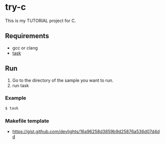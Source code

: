 # try-c

This is my TUTORIAL project for C.

## Requirements

- gcc or clang
- [task](https://taskfile.dev/#/)

## Run

1. Go to the directory of the sample you want to run.
2. run task

### Example

```sh
$ task
```

### Makefile template

- https://gist.github.com/devlights/16a96258d3859b9d25876a536d07d4dd
